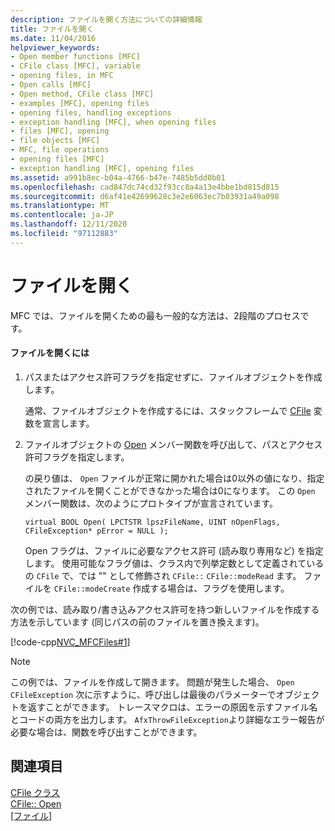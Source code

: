 ```yaml
---
description: ファイルを開く方法についての詳細情報
title: ファイルを開く
ms.date: 11/04/2016
helpviewer_keywords:
- Open member functions [MFC]
- CFile class [MFC], variable
- opening files, in MFC
- Open calls [MFC]
- Open method, CFile class [MFC]
- examples [MFC], opening files
- opening files, handling exceptions
- exception handling [MFC], when opening files
- files [MFC], opening
- file objects [MFC]
- MFC, file operations
- opening files [MFC]
- exception handling [MFC], opening files
ms.assetid: a991b8ec-b04a-4766-b47e-7485b5dd0b01
ms.openlocfilehash: cad847dc74cd32f93cc8a4a13e4bbe1bd815d815
ms.sourcegitcommit: d6af41e42699628c3e2e6063ec7b03931a49a098
ms.translationtype: MT
ms.contentlocale: ja-JP
ms.lasthandoff: 12/11/2020
ms.locfileid: "97112883"
---
```

# <a name="opening-files"></a>ファイルを開く

MFC では、ファイルを開くための最も一般的な方法は、2段階のプロセスです。

#### <a name="to-open-a-file"></a>ファイルを開くには

1. パスまたはアクセス許可フラグを指定せずに、ファイルオブジェクトを作成します。

   通常、ファイルオブジェクトを作成するには、スタックフレームで [CFile](reference/cfile-class.md) 変数を宣言します。

1. ファイルオブジェクトの [Open](reference/cfile-class.md#open) メンバー関数を呼び出して、パスとアクセス許可フラグを指定します。

   の戻り値は、 `Open` ファイルが正常に開かれた場合は0以外の値になり、指定されたファイルを開くことができなかった場合は0になります。 この `Open` メンバー関数は、次のようにプロトタイプが宣言されています。

   `virtual BOOL Open( LPCTSTR lpszFileName, UINT nOpenFlags, CFileException* pError = NULL );`

   Open フラグは、ファイルに必要なアクセス許可 (読み取り専用など) を指定します。 使用可能なフラグ値は、クラス内で列挙定数として定義されているの `CFile` で、では "" として修飾され `CFile::` `CFile::modeRead` ます。 ファイルを `CFile::modeCreate` 作成する場合は、フラグを使用します。

次の例では、読み取り/書き込みアクセス許可を持つ新しいファイルを作成する方法を示しています (同じパスの前のファイルを置き換えます)。

[!code-cpp[NVC_MFCFiles#1](../atl-mfc-shared/reference/codesnippet/cpp/opening-files_1.cpp)]

> [!NOTE]
> この例では、ファイルを作成して開きます。 問題が発生した場合、 `Open` `CFileException` 次に示すように、呼び出しは最後のパラメーターでオブジェクトを返すことができます。 トレースマクロは、エラーの原因を示すファイル名とコードの両方を出力します。 `AfxThrowFileException`より詳細なエラー報告が必要な場合は、関数を呼び出すことができます。

## <a name="see-also"></a>関連項目

[CFile クラス](reference/cfile-class.md)<br/>
[CFile:: Open](reference/cfile-class.md#open)<br/>
[[ファイル]](files-in-mfc.md)

